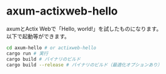 # axum-actixweb-hello

axumとActix Webで「Hello, world!」を試したものになります。  
以下で起動等ができます。  

```sh
cd axum-hello # or actixweb-hello
cargo run # 実行
cargo build # バイナリのビルド
cargo build --release # バイナリのビルド（最適化オプションあり）
```
